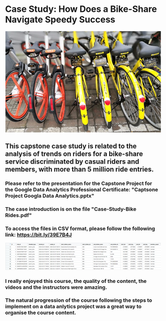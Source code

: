 # Case Study:  How Does a Bike-Share Navigate Speedy Success

![AVATAR](https://github.com/IbraTebas/Case-Study-How-Does-a-Bike-Share-Navigate-Speedy-Success/blob/e38475aa0201b28fac1d51603d32ae0933217b49/VIS/bikes.png)

## This capstone case study is related to the analysis of trends on riders for a bike-share service discriminated by casual riders and members,  with more than 5 million ride entries. 

### Please refer to the presentation for the Capstone Project for the Google Data Analytics Professional Certificate: "Captsone Project Googla Data Analytics.pptx"
### The case introduction is on the file "Case-Study-Bike Rides.pdf"
### To access the files in CSV format, please follow the following link: https://bit.ly/39E7B4J
![AVATAR](https://github.com/IbraTebas/Case-Study-How-Does-a-Bike-Share-Navigate-Speedy-Success/blob/f5499320f1d3cb1d38fba64311f508ca2b772dca/VIS/Data_table.png)


### I really enjoyed this course, the quality of the content, the videos and the instructors were amazing.
### The natural progression of the course following the steps to implement on a data anlytics project was a great way to organise the course content. 



